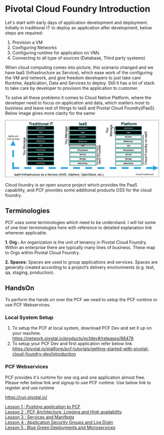 # Pivotal Cloud Foundry Introduction
Let's start with early days of application development and deployment. Initially in traditional IT to deploy an 
application after development, below steps are required:
1. Provision a VM
2. Configuring Networks
3. Configuring runtime for application on VMs 
4. Connecting to all type of sources (Database, Third party systems)

When cloud computing comes into picture, this scenario changed and we have IaaS (Infrastructure as Service), which ease 
work of the configuring the VM and network, and give freedom developers to just take care Runtime, Application, Data 
and Services to deploy. Still it has a lot of stack to take care by developer to provision the application to customer.

To solve all these problems it comes to Cloud Native Platform, where the developer need to focus on application and 
data, which matters most to business and leave rest of things to IaaS and Pivotal Cloud Foundry(PaaS). Below image 
gives more clarity for the same:

![PCF Evolution](images/CloudNativePlatformEvolution1.png?raw=true)


Cloud foundry is an open source project which provides the PaaS capability, and PCF provides some additional products
 OSS for the cloud foundry.

## Terminologies
PCF uses some terminologies which need to be understand. I will list some of one liner terminologies here with reference
 to detailed explanation link wherever applicable.
 
**1. Org :** An organization is the unit of tenancy in Pivotal Cloud Foundry. Within an enterprise there are typically 
many lines of business. These map to Orgs within Pivotal Cloud Foundry.

**2. Spaces:** Spaces are used to group applications and services. Spaces are generally created according to a project’s
 delivery environments (e.g. test, qa, staging, production).
 

## HandsOn
To perform the hands on over the PCF we need to setup the PCF runtime or use PCF Webservices.

### Local System Setup
1. To setup the PCF at local system, download PCF Dev and set it up on your machine.
    <br/>https://network.pivotal.io/products/pcfdev#/releases/88478
2. To setup your PCF Dev and first application refer below link
    <br/>https://pivotal.io/platform/pcf-tutorials/getting-started-with-pivotal-cloud-foundry-dev/introduction

### PCF Webservices
PCF provides it's runtime for one org and one application almost free. Please refer below link and signup
to use PCF runtime. Use below link to register and use runtime

https://run.pivotal.io/

[Lesson 1 : Pushing application to PCF](PushApplicationToPCF/README.md)<br/>
[Lesson 2 : PCF Architecture, Logging and High availability](PCFArchitectureLoggingAndHA/README.md)<br/>
[Lesson 3 : Services and Manifests](ServicesAndManiFests/README.md)<br/>
[Lesson 4 : Application Security Groups and Log Drain](ASGAndLogDrain/README.md)<br/>
[Lesson 5 : Blue Green Deployments and Microservices](BlueGreenDeploymentAndMicroServices/README.md)